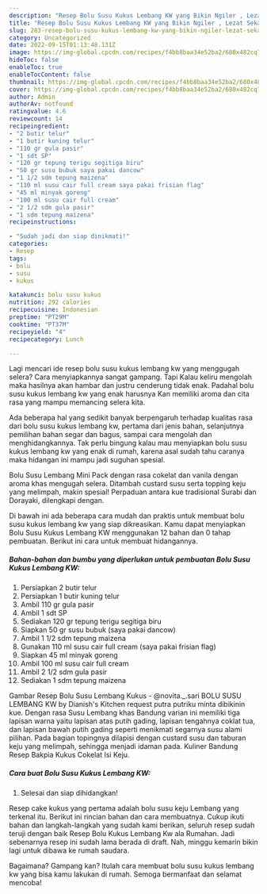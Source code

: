 ```yaml
---
description: "Resep Bolu Susu Kukus Lembang KW yang Bikin Ngiler , Lezat Sekali"
title: "Resep Bolu Susu Kukus Lembang KW yang Bikin Ngiler , Lezat Sekali"
slug: 283-resep-bolu-susu-kukus-lembang-kw-yang-bikin-ngiler-lezat-sekali
category: Uncategorized
date: 2022-09-15T01:13:48.131Z
image: https://img-global.cpcdn.com/recipes/f4bb8baa34e52ba2/680x482cq70/bolu-susu-kukus-lembang-kw-foto-resep-utama.jpg
hideToc: false
enableToc: true
enableTocContent: false
thumbnail: https://img-global.cpcdn.com/recipes/f4bb8baa34e52ba2/680x482cq70/bolu-susu-kukus-lembang-kw-foto-resep-utama.jpg
cover: https://img-global.cpcdn.com/recipes/f4bb8baa34e52ba2/680x482cq70/bolu-susu-kukus-lembang-kw-foto-resep-utama.jpg
author: Admin
authorAv: notfound
ratingvalue: 4.6
reviewcount: 14
recipeingredient:
- "2 butir telur"
- "1 butir kuning telur"
- "110 gr gula pasir"
- "1 sdt SP"
- "120 gr tepung terigu segitiga biru"
- "50 gr susu bubuk saya pakai dancow"
- "1 1/2 sdm tepung maizena"
- "110 ml susu cair full cream saya pakai frisian flag"
- "45 ml minyak goreng"
- "100 ml susu cair full cream"
- "2 1/2 sdm gula pasir"
- "1 sdm tepung maizena"
recipeinstructions:

- "Sudah jadi dan siap dinikmati!"
categories:
- Resep
tags:
- bolu
- susu
- kukus

katakunci: bolu susu kukus 
nutrition: 292 calories
recipecuisine: Indonesian
preptime: "PT29M"
cooktime: "PT37M"
recipeyield: "4"
recipecategory: Lunch

---
```



Lagi mencari ide resep bolu susu kukus lembang kw yang menggugah selera? Cara menyiapkannya sangat gampang. Tapi Kalau keliru mengolah maka hasilnya akan hambar dan justru cenderung tidak enak. Padahal bolu susu kukus lembang kw yang enak harusnya Kan memiliki aroma dan cita rasa yang mampu memancing selera kita.


Ada beberapa hal yang sedikit banyak berpengaruh terhadap kualitas rasa dari bolu susu kukus lembang kw, pertama dari jenis bahan, selanjutnya pemilihan bahan segar dan bagus, sampai cara mengolah dan menghidangkannya. Tak perlu bingung kalau mau menyiapkan bolu susu kukus lembang kw yang enak di rumah, karena asal sudah tahu caranya maka hidangan ini mampu jadi suguhan spesial.

Bolu Susu Lembang Mini Pack dengan rasa cokelat dan vanila dengan aroma khas mengugah selera. Ditambah custard susu serta topping keju yang melimpah, makin spesial! Perpaduan antara kue tradisional Surabi dan Dorayaki, dilengkapi dengan.


Di bawah ini ada beberapa cara mudah dan praktis untuk membuat bolu susu kukus lembang kw yang siap dikreasikan. Kamu dapat menyiapkan Bolu Susu Kukus Lembang KW menggunakan 12 bahan dan 0 tahap pembuatan. Berikut ini cara untuk membuat hidangannya.

<!--inarticleads1-->

##### Bahan-bahan dan bumbu yang diperlukan untuk pembuatan Bolu Susu Kukus Lembang KW:

1. Persiapkan 2 butir telur
1. Persiapkan 1 butir kuning telur
1. Ambil 110 gr gula pasir
1. Ambil 1 sdt SP
1. Sediakan 120 gr tepung terigu segitiga biru
1. Siapkan 50 gr susu bubuk (saya pakai dancow)
1. Ambil 1 1/2 sdm tepung maizena
1. Gunakan 110 ml susu cair full cream (saya pakai frisian flag)
1. Siapkan 45 ml minyak goreng
1. Ambil 100 ml susu cair full cream
1. Ambil 2 1/2 sdm gula pasir
1. Sediakan 1 sdm tepung maizena


Gambar Resep Bolu Susu Lembang Kukus - @novita._.sari BOLU SUSU LEMBANG KW by Dianish&#39;s Kitchen request putra putriku minta dibikinin kue. Dengan rasa Susu Lembang khas Bandung varian ini memiliki tiga lapisan warna yaitu lapisan atas putih gading, lapisan tengahnya coklat tua, dan lapisan bawah putih gading seperti menikmati segarnya susu alami pilihan. Pada bagian topingnya dilapisi dengan custard susu dan taburan keju yang melimpah, sehingga menjadi idaman pada. Kuliner Bandung Resep Bakpia Kukus Cokelat Isi Keju. 

<!--inarticleads2-->

##### Cara buat Bolu Susu Kukus Lembang KW:


1. Selesai dan siap dihidangkan!

Resep cake kukus yang pertama adalah bolu susu keju Lembang yang terkenal itu. Berikut ini rincian bahan dan cara membuatnya. Cukup ikuti bahan dan langkah-langkah yang sudah kami berikan, seluruh resep sudah teruji dengan baik Resep Bolu Kukus Lembang Kw ala Rumahan. Jadi sebenarnya resep ini sudah lama berada di draft. Nah, minggu kemarin bikin lagi untuk dibawa ke rumah saudara. 

Bagaimana? Gampang kan? Itulah cara membuat bolu susu kukus lembang kw yang bisa kamu lakukan di rumah. Semoga bermanfaat dan selamat mencoba!
